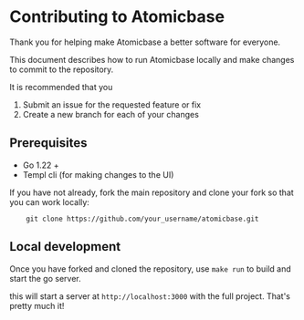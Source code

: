 # Contributing to Atomicbase

Thank you for helping make Atomicbase a better software for everyone.

This document describes how to run Atomicbase locally and make changes to commit to the repository.

It is recommended that you
1. Submit an issue for the requested feature or fix
2. Create a new branch for each of your changes

## Prerequisites

- Go 1.22 +
- Templ cli (for making changes to the UI)

If you have not already, fork the main repository and clone your fork so that you can work locally:

```
    git clone https://github.com/your_username/atomicbase.git
```

## Local development

Once you have forked and cloned the repository, use `make run` to build and start the go server.

this will start a server at `http://localhost:3000` with the full project. That's pretty much it!